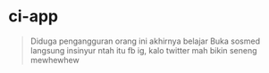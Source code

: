 # ci-app
>Diduga pengangguran orang ini akhirnya belajar
>Buka sosmed langsung insinyur ntah itu fb ig, kalo twitter mah bikin seneng mewhewhew
